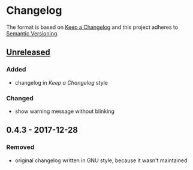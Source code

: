 # Changelog

The format is based on [Keep a Changelog](http://keepachangelog.com/en/1.0.0/)
and this project adheres to [Semantic Versioning](http://semver.org/spec/v2.0.0.html).

## [Unreleased]
### Added
- changelog in *Keep a Changelog* style

### Changed
- show warning message without blinking

## 0.4.3 - 2017-12-28
### Removed
- original changelog written in GNU style, because it wasn't maintained

[Unreleased]: https://github.com/ddccontrol/ddccontrol/compare/0.4.3...HEAD
